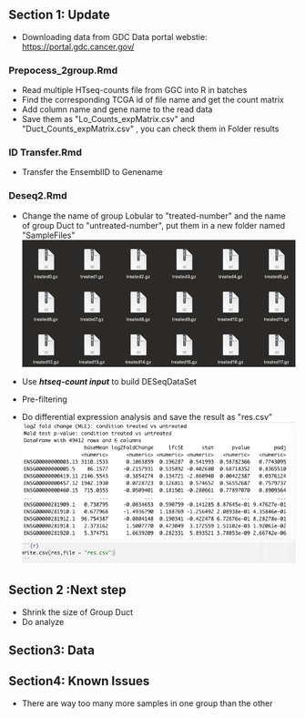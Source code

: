 ## Section 1: Update

- Downloading data from  GDC Data portal webstie: https://portal.gdc.cancer.gov/ 

### Prepocess_2group.Rmd

- Read multiple HTseq-counts file from GGC into R in batches
- Find the corresponding TCGA id of file name and get the count matrix
- Add column name and gene name to the read data
- Save them as "Lo_Counts_expMatrix.csv" and "Duct_Counts_expMatrix.csv" , you can check them in Folder results

### ID Transfer.Rmd

- Transfer the EnsemblID to Genename

### Deseq2.Rmd

- Change the name of group Lobular to "treated-number" and the name of group Duct to "untreated-number", put them in a new folder named "SampleFiles"
![](https://github.com/Margery0011/510_Final_Project/blob/main/images/github1.png?raw=true)

- Use ***htseq-count input*** to build DESeqDataSet
- Pre-filtering 
- Do differential expression analysis and save the result as "res.csv"
![](https://github.com/Margery0011/510_Final_Project/blob/main/images/github3.png)

## Section 2 :Next step

- Shrink the size of Group Duct
- Do analyze


## Section3: Data

## Section4: Known Issues

- There are way too many more samples in one group than the other
